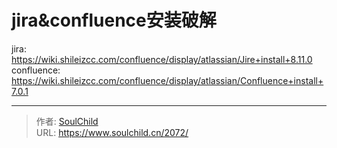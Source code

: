 # jira&amp;confluence安装破解

<!--more-->
jira: https://wiki.shileizcc.com/confluence/display/atlassian/Jire+install+8.11.0
confluence: https://wiki.shileizcc.com/confluence/display/atlassian/Confluence+install+7.0.1


---

> 作者: [SoulChild](https://www.soulchild.cn)  
> URL: https://www.soulchild.cn/2072/  

